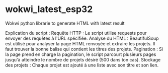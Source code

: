 # wokwi_latest_esp32
Wokwi python librarie to generate HTML with latest result

Explication du script :
Requête HTTP : Le script utilise requests pour envoyer des requêtes à l'URL spécifiée.
Analyse du HTML : BeautifulSoup est utilisé pour analyser la page HTML renvoyée et extraire les projets. Il faut trouver la bonne balise qui contient les titres des projets.
Pagination : Si la page prend en charge la pagination, le script parcourt plusieurs pages jusqu'à atteindre le nombre de projets désiré (500 dans ton cas).
Stockage des projets : Chaque projet est ajouté à une liste avec son titre et son lien.
